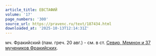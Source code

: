 ```yaml
---
article_title: ЕВСТАФИЙ
volume: '17'
page_numbers: '300'
source_url: https://pravenc.ru/text/187434.html
downloaded_at: '2025-10-13T12:14:31Z'
---
```


мч. Фракийский (пам. греч. 20 авг.) - см. в ст. [Севир, Мемнон и 37 мучеников Фракийских](<https://pravenc.ru/text/Севир  Мемнон и 37 мучеников Фракийских.html>).

